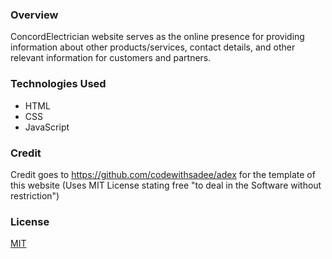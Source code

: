 ### Overview

ConcordElectrician website serves as the online presence for providing information about other products/services, contact details, and other relevant information for customers and partners.

### Technologies Used

- HTML
- CSS
- JavaScript

### Credit

Credit goes to https://github.com/codewithsadee/adex for the template of this website (Uses MIT License stating free "to deal in the Software without restriction")

### License

[MIT](https://choosealicense.com/licenses/mit/)
